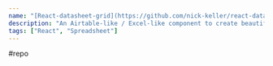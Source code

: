 ```yaml
---
name: "[React-datasheet-grid](https://github.com/nick-keller/react-datasheet-grid)"
description: "An Airtable-like / Excel-like component to create beautiful spreadsheets."
tags: ["React", "Spreadsheet"]
---
```

#repo